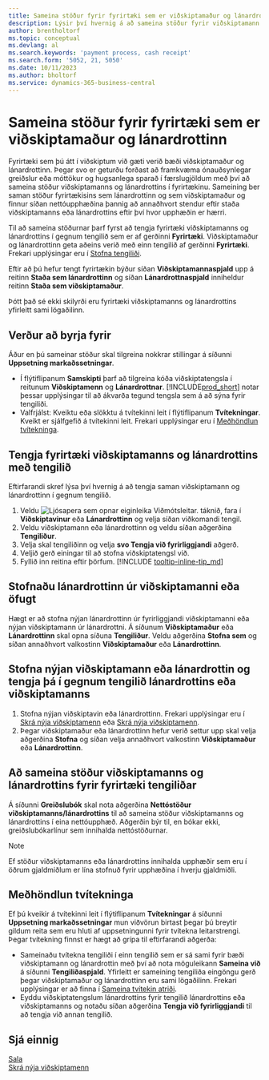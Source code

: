 ```yaml
---
title: Sameina stöður fyrir fyrirtæki sem er viðskiptamaður og lánardrottinn
description: Lýsir því hvernig á að sameina stöður fyrir viðskiptamann sem er einnig lánardrottinn.
author: brentholtorf
ms.topic: conceptual
ms.devlang: al
ms.search.keywords: 'payment process, cash receipt'
ms.search.form: '5052, 21, 5050'
ms.date: 10/11/2023
ms.author: bholtorf
ms.service: dynamics-365-business-central
---
```

# Sameina stöður fyrir fyrirtæki sem er viðskiptamaður og lánardrottinn
Fyrirtæki sem þú átt í viðskiptum við gæti verið bæði viðskiptamaður og lánardrottinn. Þegar svo er geturðu forðast að framkvæma ónauðsynlegar greiðslur eða móttökur og hugsanlega sparað í færslugjöldum með því að sameina stöður viðskiptamanns og lánardrottins í fyrirtækinu. Sameining ber saman stöður fyrirtækisins sem lánardrottinn og sem viðskiptamaður og finnur síðan nettóupphæðina þannig að annaðhvort stendur eftir staða viðskiptamanns eða lánardrottins eftir því hvor upphæðin er hærri. 

Til að sameina stöðurnar þarf fyrst að tengja fyrirtæki viðskiptamanns og lánardrottins í gegnum tengilið sem er af gerðinni **Fyrirtæki**. Viðskiptamaður og lánardrottinn geta aðeins verið með einn tengilið af gerðinni **Fyrirtæki**. Frekari upplýsingar eru í [Stofna tengiliði](marketing-create-contact-companies.md).

Eftir að þú hefur tengt fyrirtækin býður síðan **Viðskiptamannaspjald** upp á reitinn **Staða sem lánardrottinn** og síðan **Lánardrottnaspjald** inniheldur reitinn **Staða sem viðskiptamaður**.

Þótt það sé ekki skilyrði eru fyrirtæki viðskiptamanns og lánardrottins yfirleitt sami lögaðilinn. 

## Verður að byrja fyrir
Áður en þú sameinar stöður skal tilgreina nokkrar stillingar á síðunni **Uppsetning markaðssetningar**. 

* Í flýtiflipanum **Samskipti** þarf að tilgreina kóða viðskiptatengsla í reitunum **Viðskiptamenn** og **Lánardrottnar**. [!INCLUDE[prod_short](includes/prod_short.md)] notar þessar upplýsingar til að ákvarða tegund tengsla sem á að sýna fyrir tengiliði. 
* Valfrjálst: Kveiktu eða slökktu á tvítekinni leit í flýtiflipanum **Tvítekningar**. Kveikt er sjálfgefið á tvítekinni leit. Frekari upplýsingar eru í [Meðhöndlun tvítekninga](#handling-duplicates). 

## Tengja fyrirtæki viðskiptamanns og lánardrottins með tengilið
Eftirfarandi skref lýsa því hvernig á að tengja saman viðskiptamann og lánardrottinn í gegnum tengilið.

1. Veldu ![Ljósapera sem opnar eiginleika Viðmótsleitar.](media/ui-search/search_small.png "Segðu mér hvað þú vilt gera") táknið, fara í **Viðskiptavinur** eða **Lánardrottinn** og velja síðan viðkomandi tengil.
2. Veldu viðskiptamann eða lánardrottinn og veldu síðan aðgerðina **Tengiliður**.   
3. Velja skal tengiliðinn og velja **svo Tengja við fyrirliggjandi** aðgerð.
4. Veljið gerð einingar til að stofna viðskiptatengsl við.
5. Fyllið inn reitina eftir þörfum. [!INCLUDE [tooltip-inline-tip_md](includes/tooltip-inline-tip_md.md)]

## Stofnaðu lánardrottinn úr viðskiptamanni eða öfugt
Hægt er að stofna nýjan lánardrottinn úr fyrirliggjandi viðskiptamanni eða nýjan viðskiptamann úr lánardrottni. Á síðunum **Viðskiptamaður** eða **Lánardrottinn** skal opna síðuna **Tengiliður**. Veldu aðgerðina **Stofna sem** og síðan annaðhvort valkostinn **Viðskiptamaður** eða **Lánardrottinn**. 

## Stofna nýjan viðskiptamann eða lánardrottin og tengja þá í gegnum tengilið lánardrottins eða viðskiptamanns
1. Stofna nýjan viðskiptavin eða lánardrottinn. Frekari upplýsingar eru í [Skrá nýja viðskiptamenn](sales-how-register-new-customers.md) eða [Skrá nýja viðskiptamenn](sales-how-register-new-customers.md).
2. Þegar viðskiptamaður eða lánardrottinn hefur verið settur upp skal velja aðgerðina **Stofna** og síðan velja annaðhvort valkostinn **Viðskiptamaður** eða **Lánardrottinn**. 

## Að sameina stöður viðskiptamanns og lánardrottins fyrir fyrirtæki tengiliðar
Á síðunni **Greiðslubók** skal nota aðgerðina **Nettóstöður viðskiptamanns/lánardrottins** til að sameina stöður viðskiptamanns og lánardrottins í eina nettóupphæð. Aðgerðin býr til, en bókar ekki, greiðslubókarlínur sem innihalda nettóstöðurnar.

> [!NOTE]
> Ef stöður viðskiptamanns eða lánardrottins innihalda upphæðir sem eru í öðrum gjaldmiðlum er lína stofnuð fyrir upphæðina í hverju gjaldmiðli.

## Meðhöndlun tvítekninga
Ef þú kveikir á tvítekinni leit í flýtiflipanum **Tvítekningar** á síðunni **Uppsetning markaðssetningar** mun viðvörun birtast þegar þú breytir gildum reita sem eru hluti af uppsetningunni fyrir tvítekna leitarstrengi. Þegar tvítekning finnst er hægt að grípa til eftirfarandi aðgerða:

* Sameinaðu tvítekna tengiliði í einn tengilið sem er sá sami fyrir bæði viðskiptamann og lánardrottin með því að nota möguleikann **Sameina við** á síðunni **Tengiliðaspjald**. Yfirleitt er sameining tengiliða eingöngu gerð þegar viðskiptamaður og lánardrottinn eru sami lögaðilinn. Frekari upplýsingar er að finna í [Sameina tvítekin atriði](sales-how-merge-duplicate-records.md). 
* Eyddu viðskiptatengslum lánardrottins fyrir tengilið lánardrottins eða viðskiptamanns og notaðu síðan aðgerðina **Tengja við fyrirliggjandi** til að tengja við annan tengilið.    

## Sjá einnig
[Sala](sales-manage-sales.md)  
[Skrá nýja viðskiptamenn](sales-how-register-new-customers.md)  

